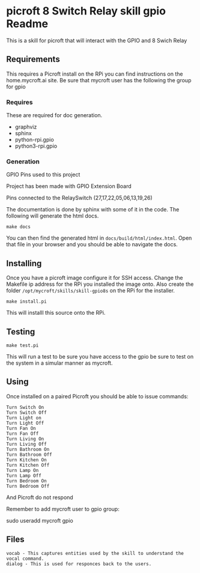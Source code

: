# picroft 8 Switch Relay skill gpio Readme 

This is a skill for picroft that will interact with the GPIO and 8 Swich Relay

## Requirements

This requires a Picroft install on the RPi you can find instructions on the home.mycroft.ai site.
Be sure that mycroft user has the following the group for gpio

### Requires

These are required for doc generation.

 - graphviz
 - sphinx
 - python-rpi.gpio
 - python3-rpi.gpio

### Generation

GPIO Pins used to this project

Project has been made with GPIO Extension Board

Pins connected to the RelaySwitch (27,17,22,05,06,13,19,26)

The documentation is done by sphinx with some of it in the code.  The following will generate the html docs.

```make docs```

You can then find the generated html in ```docs/build/html/index.html```.  Open that file in your browser and you should be able to navigate the docs.

## Installing
Once you have a picroft image configure it for SSH access.  Change the Makefile ip address for the RPi you installed the image onto. Also create the folder ```/opt/mycroft/skills/skill-gpio8s``` on the RPi for the installer.

```make install.pi```

This will installl this source onto the RPi.

## Testing

```make test.pi```

This will run a test to be sure you have access to the gpio be sure to test on the system in a simular manner as mycroft.

## Using

Once installed on a paired Picroft you should be able to issue commands:

```
Turn Switch On
Turn Switch Off
Turn Light on
Turn Light Off
Turn Fan On
Turn Fan Off
Turn Living On
Turn Living Off
Turn Bathroom On
Turn Bathroom Off
Turn Kitchen On
Turn Kitchen Off
Turn Lamp On
Turn Lamp Off
Turn Bedroom On
Turn Bedroom Off
```

And Picroft do not respond

Remember to add mycroft user to gpio group:

sudo useradd mycroft gpio

## Files

    vocab - This captures entities used by the skill to understand the vocal command.
    dialog - This is used for responces back to the users.

